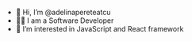 - 👋 Hi, I’m @adelinapereteatcu
- 👩‍💻 I am a Software Developer
- 👀 I’m interested in JavaScript and React framework

<!---
adelinapereteatcu/adelinapereteatcu is a ✨ special ✨ repository because its `README.md` (this file) appears on your GitHub profile.
You can click the Preview link to take a look at your changes.
--->
